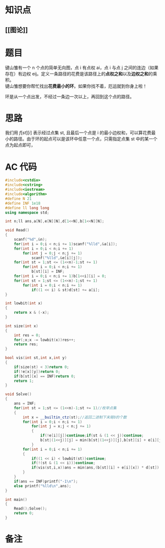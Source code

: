 # 知识点
  ## [[图论]]
# 题目
键山雏有一个 n 个点的简单无向图，点 i 有点权 ai​，点 i 与点 j 之间的连边（如果存在）有边权 eij​。定义一条路径的花费是该路径上的**点权之和**以及**边权之和**的乘积。  
键山雏想要你帮忙找出**花费最小的环**。如果你找不着，厄运就到你身上啦！

环是从一个点出发，不经过一条边一次以上，再回到这个点的路径。

# 思路
我们用 $f[st][i]$ 表示经过点集 st, 且最后一个点是 i 的最小边权和，可以算花费最小的路径。由于环的起点可以是该环中任意一个点，只需指定点集 st 中的某一个点为起点即可，
# AC 代码
```cpp
#include<cstdio>
#include<cstring>
#include<iostream>
#include<algorithm>
#define N 21
#define INF 1e18
#define ll long long
using namespace std;

int n;ll ans,a[N],e[N][N],d[1<<N],b[1<<N][N];

void Read()
{
	scanf("%d",&n);
	for(int i = 0;i < n;i += 1)scanf("%lld",&a[i]);
	for(int i = 0;i < n;i += 1)
		for(int j = 0;j < n;j += 1)
			scanf("%lld",&e[i][j]);
	for(int st = 1;st <= (1<<n)-1;st += 1)
		for(int i = 0;i < n;i += 1)
			b[st][i] = INF;
	for(int i = 0;i < n;i += 1)b[1<<i][i] = 0;
	for(int st = 1;st <= (1<<n)-1;st += 1)
		for(int i = 0;i < n;i += 1)
			if((1 << i) & st)d[st] += a[i];
}

int lowbit(int x)
{
	return x & (-x);
}

int size(int x)
{
	int res = 0;
	for(;x;x -= lowbit(x))res++;
	return res; 
}

bool vis(int st,int x,int y)
{
	if(size(st) < 3)return 0;
	if(!e[x][y])return 0;
	if(b[st][x] == INF)return 0;
	return 1;
}

void Solve()
{
	ans = INF;
	for(int st = 1;st <= (1<<n)-1;st += 1)//枚举点集
	{
		int x = __builtin_ctz(st);//返回二进制下末尾0的个数
		for(int i = 0;i < n;i += 1)
			for(int j = x;j < n;j += 1)
			{
				if(!e[i][j])continue;if(st & (1 << j))continue;
				b[st|(1<<j)][j] = min(b[st|(1<<j)][j],b[st][i] + e[i][j]);
			}
		for(int i = 0;i < n;i += 1)
		{
			if((1 << i) < lowbit(st))continue;
			if(!(st & (1 << i)))continue;
			if(vis(st,i,x))ans = min(ans,(b[st][i] + e[i][x]) * d[st]);
		}
	}
	if(ans == INF)printf("-1\n");
	else printf("%lld\n",ans);
}

int main()
{
	Read();Solve();
	return 0;
}
```
# 备注
